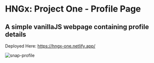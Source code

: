 # HNGx: Project One -  Profile Page
## A simple vanillaJS webpage containing profile details
Deployed Here: https://hngx-one.netlify.app/

![snap-profile](https://github.com/AhindraD/hngx-one-profile/assets/83480142/918d50cd-4864-457e-8206-1fafe6b55abf)
